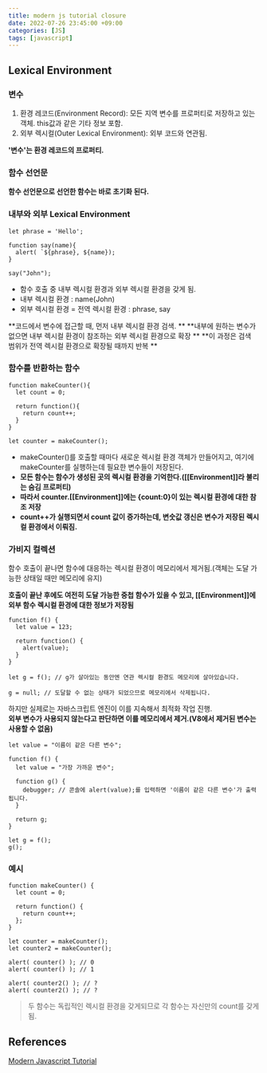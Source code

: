 ```yaml
---
title: modern js tutorial closure
date: 2022-07-26 23:45:00 +09:00
categories: [JS]
tags: [javascript]
---
```


## Lexical Environment

### 변수

1. 환경 레코드(Environment Record): 모든 지역 변수를 프로퍼티로 저장하고 있는 객체. this값과 같은 기타 정보 포함.
2. 외부 렉시컬(Outer Lexical Environment): 외부 코드와 연관됨.

**'변수'는 환경 레코드의 프로퍼티.**


### 함수 선언문

**함수 선언문으로 선언한 함수는 바로 초기화 된다.**

### 내부와 외부 Lexical Environment

`````
let phrase = 'Hello';

function say(name){
  alert( `${phrase}, ${name});
}

say("John");
`````
- 함수 호출 중 내부 렉시컬 환경과 외부 렉시컬 환경을 갖게 됨.
- 내부 렉시컬 환경 : name(John)
- 외부 렉시컬 환경 = 전역 렉시컬 환경 : phrase, say   

**코드에서 변수에 접근할 때, 먼저 내부 렉시컬 환경 검색. **
**내부에 원하는 변수가 없으면 내부 렉시컬 환경이 참조하는 외부 렉시컬 환경으로 확장 **
**이 과정은 검색 범위가 전역 렉시컬 환경으로 확장될 때까지 반복 **

### 함수를 반환하는 함수

`````
function makeCounter(){
  let count = 0;
  
  return function(){
    return count++;
  }
}

let counter = makeCounter();
`````

- makeCounter()를 호출할 때마다 새로운 렉시컬 환경 객체가 만들어지고, 여기에 makeCounter를 실행하는데 필요한 변수들이 저장된다.
- **모든 함수는 함수가 생성된 곳의 렉시컬 환경을 기억한다.([[Environment]]라 불리는 숨김 프로퍼티)**
- **따라서 counter.[[Environment]]에는 {count:0}이 있는 렉시컬 환경에 대한 참조 저장**
- **count++가 실행되면서 count 값이 증가하는데, 변숫값 갱신은 변수가 저장된 렉시컬 환경에서 이뤄짐.**


### 가비지 컬렉션

함수 호출이 끝나면 함수에 대응하는 렉시컬 환경이 메모리에서 제거됨.(객체는 도달 가능한 상태일 때만 메모리에 유지)   

**호출이 끝난 후에도 여전히 도달 가능한 중첩 함수가 있을 수 있고, [[Environment]]에 외부 함수 렉시컬 환경에 대한 정보가 저장됨**

`````
function f() {
  let value = 123;

  return function() {
    alert(value);
  }
}

let g = f(); // g가 살아있는 동안엔 연관 렉시컬 환경도 메모리에 살아있습니다.

g = null; // 도달할 수 없는 상태가 되었으므로 메모리에서 삭제됩니다.
`````

하지만 실제로는 자바스크립트 엔진이 이를 지속해서 최적화 작업 진행.   
**외부 변수가 사용되지 않는다고 판단하면 이를 메모리에서 제거.(V8에서 제거된 변수는 사용할 수 없음)**

`````
let value = "이름이 같은 다른 변수";

function f() {
  let value = "가장 가까운 변수";

  function g() {
    debugger; // 콘솔에 alert(value);를 입력하면 '이름이 같은 다른 변수'가 출력됩니다.
  }

  return g;
}

let g = f();
g();
`````

### 예시

`````
function makeCounter() {
  let count = 0;

  return function() {
    return count++;
  };
}

let counter = makeCounter();
let counter2 = makeCounter();

alert( counter() ); // 0
alert( counter() ); // 1

alert( counter2() ); // ?
alert( counter2() ); // ?
`````
> 두 함수는 독립적인 렉시컬 환경을 갖게되므로 각 함수는 자신만의 count를 갖게 됨.




## References
[Modern Javascript Tutorial](https://ko.javascript.info/)   
